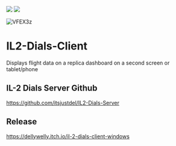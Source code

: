 <a href="https://unity.com/"><img src="https://img.shields.io/badge/Powered%20by-Unity-lightgrey.svg"/></a>
<a href="https://docs.microsoft.com/en-us/dotnet/csharp/"><img src="https://img.shields.io/badge/%20-C%23-blue.svg"/></a>

![VFEX3z](https://user-images.githubusercontent.com/45520351/151053750-5e95be44-932c-4e19-a274-a53da8d04cfa.png)

# IL2-Dials-Client
Displays flight data on a replica dashboard on a second screen or tablet/phone

## IL-2 Dials Server Github
https://github.com/itsjustdel/IL2-Dials-Server

## Release
https://dellywelly.itch.io/il-2-dials-client-windows

